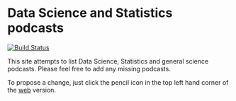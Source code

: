 # Data Science and Statistics podcasts
[![Build Status](https://travis-ci.org/jumpingrivers/podcasts.png?branch=master)](https://travis-ci.org/jumpingrivers/podcasts) 

This site attempts to list Data Science, Statistics and general science podcasts.
Please feel free to add any missing podcasts.

To propose a change, just click the pencil icon
in the top left hand corner of the [web](https://jumpingrivers.github.io/podcasts/) 
version.



